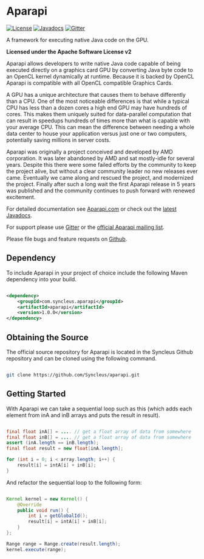 # Aparapi

[![License](http://img.shields.io/:license-apache-blue.svg?style=flat-square)](http://www.apache.org/licenses/LICENSE-2.0.html)
[![Javadocs](http://www.javadoc.io/badge/com.syncleus.aparapi/aparapi.svg)](http://www.javadoc.io/doc/com.syncleus.aparapi/aparapi)
[![Gitter](https://badges.gitter.im/Syncleus/aparapi.svg)](https://gitter.im/Syncleus/aparapi?utm_source=badge&utm_medium=badge&utm_campaign=pr-badge&utm_content=badge)

A framework for executing native Java code on the GPU.

**Licensed under the Apache Software License v2**

Aparapi allows developers to write native Java code capable of being executed directly on a graphics card GPU by converting Java byte code to an OpenCL kernel dynamically at runtime. Because it is backed by OpenCL Aparapi is compatible with all OpenCL compatible Graphics Cards.

A GPU has a unique architecture that causes them to behave differently than a CPU. One of the most noticeable differences is that while a typical CPU has less than a dozen cores a high end GPU may have hundreds of cores. This makes them uniquely suited for data-parallel computation that can result in speedups hundreds of times more than what is capable with your average CPU. This can mean the difference between needing a whole data center to house your application versus just one or two computers, potentially saving millions in server costs.

Aparapi was originally a project conceived and developed by AMD corporation. It was later abandoned by AMD and sat mostly-idle for several years. Despite this there were some failed efforts by the community to keep the project alive, but without a clear community leader no new releases ever came. Eventually we came along and rescued the project, and modernized the project. Finally after such a long wait the first Aparapi release in 5 years was published and the community continues to push forward with renewed excitement.

For detailed documentation see [Aparapi.com](http://Aparapi.com) or check out the [latest Javadocs](http://www.javadoc.io/doc/com.syncleus.ferma/ferma).

For support please use [Gitter](https://gitter.im/Syncleus/aparapi) or the [official Aparapi mailing list](https://groups.google.com/a/syncleus.com/d/forum/aparapi-list).

Please file bugs and feature requests on [Github](https://github.com/Syncleus/aparapi/issues).

## Dependency

To include Aparapi in your project of choice include the following Maven dependency into your build.

```xml

<dependency>
    <groupId>com.syncleus.aparapi</groupId>
    <artifactId>aparapi</artifactId>
    <version>1.0.0</version>
</dependency>
```

## Obtaining the Source

The official source repository for Aparapi is located in the Syncleus Github repository and can be cloned using the
following command.

```bash

git clone https://github.com/Syncleus/aparapi.git
```

## Getting Started

With Aparapi we can take a sequential loop such as this (which adds each element from inA and inB arrays and puts the result in result).

```java

final float inA[] = .... // get a float array of data from somewhere
final float inB[] = .... // get a float array of data from somewhere
assert (inA.length == inB.length);
final float result = new float[inA.length];

for (int i = 0; i < array.length; i++) {
    result[i] = intA[i] + inB[i];
}
```

And refactor the sequential loop to the following form:

```java

Kernel kernel = new Kernel() {
    @Override
    public void run() {
        int i = getGlobalId();
        result[i] = intA[i] + inB[i];
    }
};

Range range = Range.create(result.length);
kernel.execute(range);
```